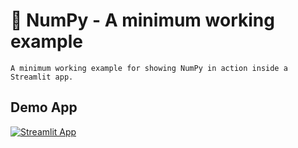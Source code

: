 # 🔢 NumPy - A minimum working example
```
A minimum working example for showing NumPy in action inside a Streamlit app.
```

## Demo App

[![Streamlit App](https://static.streamlit.io/badges/streamlit_badge_black_white.svg)](https://dataprofessor-st-numpy-example-streamlit-app-b3k0me.streamlit.app/)
